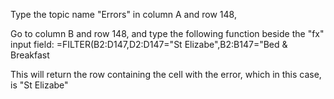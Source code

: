 
Type the topic name "Errors" in column A and row 148,

Go to column B and row 148, and type the following function beside the "fx" input field:
=FILTER(B2:D147,D2:D147="St Elizabe",B2:B147="Bed & Breakfast

This will return the row containing the cell with the error, which in this case, is "St Elizabe"